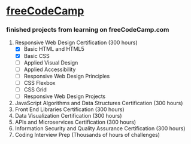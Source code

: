 # [freeCodeCamp](https://www.freecodecamp.org/tiggertiffin87)
### finished projects from learning on freeCodeCamp.com
1. Responsive Web Design Certification (300 hours)
    - [x] Basic HTML and HTML5
    - [x] Basic CSS
    - [ ] Applied Visual Design
    - [ ] Applied Accessibility
    - [ ] Responsive Web Design Principles
    - [ ] CSS Flexbox
    - [ ] CSS Grid
    - [ ] Responsive Web Design Projects
2. JavaScript Algorithms and Data Structures Certification (300 hours)
3. Front End Libraries Certification (300 hours)
4. Data Visualization Certification (300 hours)
5. APIs and Microservices Certification (300 hours)
6. Information Security and Quality Assurance Certification (300 hours)
7. Coding Interview Prep (Thousands of hours of challenges)
